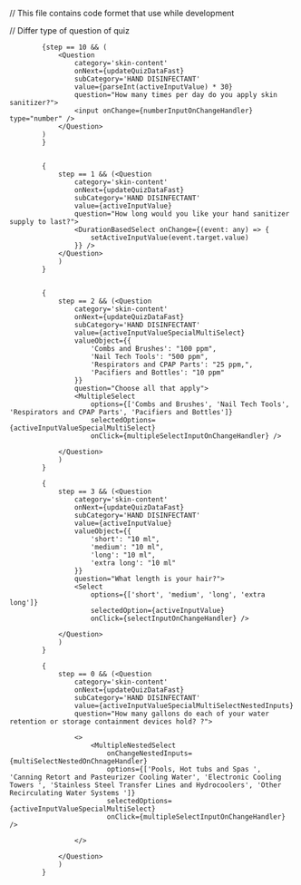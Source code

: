 // This file contains code formet that use while development 

// Differ type of question of quiz


            {step == 10 && (
                <Question
                    category='skin-content'
                    onNext={updateQuizDataFast}
                    subCategory='HAND DISINFECTANT'
                    value={parseInt(activeInputValue) * 30}
                    question="How many times per day do you apply skin sanitizer?">
                    <input onChange={numberInputOnChangeHandler} type="number" />
                </Question>
            )
            }


            {
                step == 1 && (<Question
                    category='skin-content'
                    onNext={updateQuizDataFast}
                    subCategory='HAND DISINFECTANT'
                    value={activeInputValue}
                    question="How long would you like your hand sanitizer supply to last?">
                    <DurationBasedSelect onChange={(event: any) => {
                        setActiveInputValue(event.target.value)
                    }} />
                </Question>
                )
            }


            {
                step == 2 && (<Question
                    category='skin-content'
                    onNext={updateQuizDataFast}
                    subCategory='HAND DISINFECTANT'
                    value={activeInputValueSpecialMultiSelect}
                    valueObject={{
                        'Combs and Brushes': "100 ppm",
                        'Nail Tech Tools': "500 ppm",
                        'Respirators and CPAP Parts': "25 ppm,",
                        'Pacifiers and Bottles': "10 ppm"
                    }}
                    question="Choose all that apply">
                    <MultipleSelect
                        options={['Combs and Brushes', 'Nail Tech Tools', 'Respirators and CPAP Parts', 'Pacifiers and Bottles']}
                        selectedOptions={activeInputValueSpecialMultiSelect}
                        onClick={multipleSelectInputOnChangeHandler} />

                </Question>
                )
            }

            {
                step == 3 && (<Question
                    category='skin-content'
                    onNext={updateQuizDataFast}
                    subCategory='HAND DISINFECTANT'
                    value={activeInputValue}
                    valueObject={{
                        'short': "10 ml",
                        'medium': "10 ml",
                        'long': "10 ml",
                        'extra long': "10 ml"
                    }}
                    question="What length is your hair?">
                    <Select
                        options={['short', 'medium', 'long', 'extra long']}
                        selectedOption={activeInputValue}
                        onClick={selectInputOnChangeHandler} />

                </Question>
                )
            }

            {
                step == 0 && (<Question
                    category='skin-content'
                    onNext={updateQuizDataFast}
                    subCategory='HAND DISINFECTANT'
                    value={activeInputValueSpecialMultiSelectNestedInputs}
                    question="How many gallons do each of your water retention or storage containment devices hold? ?">

                    <>
                        <MultipleNestedSelect
                            onChangeNestedInputs={multiSelectNestedOnChnageHandler}
                            options={['Pools, Hot tubs and Spas ', 'Canning Retort and Pasteurizer Cooling Water', 'Electronic Cooling Towers ', 'Stainless Steel Transfer Lines and Hydrocoolers', 'Other Recirculating Water Systems ']}
                            selectedOptions={activeInputValueSpecialMultiSelect}
                            onClick={multipleSelectInputOnChangeHandler} />

                    </>

                </Question>
                )
            }